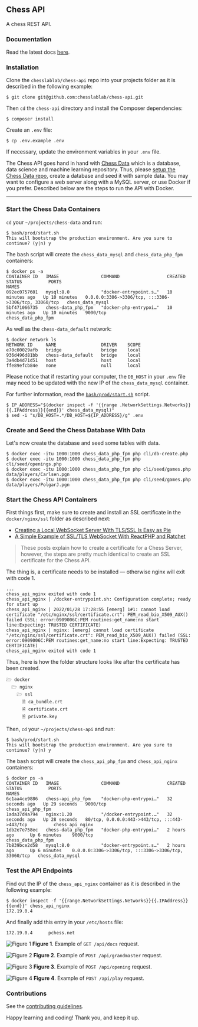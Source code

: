 ## Chess API

A chess REST API.

### Documentation

Read the latest docs [here](https://app.swaggerhub.com/apis-docs/chesslablab/chess-rest_api/1.0.0).

### Installation

Clone the `chesslablab/chess-api` repo into your projects folder as it is described in the following example:

    $ git clone git@github.com:chesslablab/chess-api.git

Then `cd` the `chess-api` directory and install the Composer dependencies:

    $ composer install

Create an `.env` file:

    $ cp .env.example .env

If necessary, update the environment variables in your `.env` file.

The Chess API goes hand in hand with [Chess Data](https://github.com/chesslablab/chess-data) which is a database, data science and machine learning repository. Thus, please [setup the Chess Data repo](https://github.com/chesslablab/chess-data#setup), create a database and seed it with sample data. You may want to configure a web server along with a MySQL server, or use Docker if you prefer. Described below are the steps to run the API with Docker.

---

### Start the Chess Data Containers

`cd` your `~/projects/chess-data` and run:

```
$ bash/prod/start.sh
This will bootstrap the production environment. Are you sure to continue? (y|n) y
```

The bash script will create the `chess_data_mysql` and `chess_data_php_fpm` containers:

```
$ docker ps -a
CONTAINER ID   IMAGE                COMMAND                  CREATED          STATUS          PORTS                                                  NAMES
092ec0757601   mysql:8.0            "docker-entrypoint.s…"   10 minutes ago   Up 10 minutes   0.0.0.0:3306->3306/tcp, :::3306->3306/tcp, 33060/tcp   chess_data_mysql
5bf471066735   chess-data_php_fpm   "docker-php-entrypoi…"   10 minutes ago   Up 10 minutes   9000/tcp                                               chess_data_php_fpm
```

As well as the `chess-data_default` network:

```
$ docker network ls
NETWORK ID     NAME                 DRIVER    SCOPE
e70c00029afb   bridge               bridge    local
936d496d81bb   chess-data_default   bridge    local
3a4db4d71d51   host                 host      local
ffe89efcb84e   none                 null      local
```

Please notice that if restarting your computer, the `DB_HOST` in your `.env` file may need to be updated with the new IP of the `chess_data_mysql` container.

For further information, read the [`bash/prod/start.sh`](https://github.com/chesslablab/chess-data/blob/master/bash/prod/start.sh) script.

```
$ IP_ADDRESS="$(docker inspect -f '{{range .NetworkSettings.Networks}}{{.IPAddress}}{{end}}' chess_data_mysql)"
$ sed -i "s/DB_HOST=.*/DB_HOST=${IP_ADDRESS}/g" .env
```

### Create and Seed the Chess Database With Data

Let's now create the database and seed some tables with data.

```
$ docker exec -itu 1000:1000 chess_data_php_fpm php cli/db-create.php
$ docker exec -itu 1000:1000 chess_data_php_fpm php cli/seed/openings.php
$ docker exec -itu 1000:1000 chess_data_php_fpm php cli/seed/games.php data/players/Carlsen.pgn
$ docker exec -itu 1000:1000 chess_data_php_fpm php cli/seed/games.php data/players/PolgarJ.pgn
```

### Start the Chess API Containers

First things first, make sure to create and install an SSL certificate in the `docker/nginx/ssl` folder as described next:

- [Creating a Local WebSocket Server With TLS/SSL Is Easy as Pie](https://medium.com/geekculture/creating-a-local-websocket-server-with-tls-ssl-is-easy-as-pie-de1a2ef058e0)
- [A Simple Example of SSL/TLS WebSocket With ReactPHP and Ratchet](https://medium.com/geekculture/a-simple-example-of-ssl-tls-websocket-with-reactphp-and-ratchet-e03be973f521)

> These posts explain how to create a certificate for a Chess Server, however, the steps are pretty much identical to create an SSL certificate for the Chess API.

The thing is, a certificate needs to be installed — otherwise nginx will exit with code 1.

```
...
chess_api_nginx exited with code 1
chess_api_nginx | /docker-entrypoint.sh: Configuration complete; ready for start up
chess_api_nginx | 2022/01/28 17:28:55 [emerg] 1#1: cannot load certificate "/etc/nginx/ssl/certificate.crt": PEM_read_bio_X509_AUX() failed (SSL: error:0909006C:PEM routines:get_name:no start line:Expecting: TRUSTED CERTIFICATE)
chess_api_nginx | nginx: [emerg] cannot load certificate "/etc/nginx/ssl/certificate.crt": PEM_read_bio_X509_AUX() failed (SSL: error:0909006C:PEM routines:get_name:no start line:Expecting: TRUSTED CERTIFICATE)
chess_api_nginx exited with code 1
```

Thus, here is how the folder structure looks like after the certificate has been created.

```
🗁 docker
  🗁 nginx
    🗁 ssl
      🗎 ca_bundle.crt
      🗎 certificate.crt
      🗎 private.key
```

Then, `cd` your `~/projects/chess-api` and run:

```
$ bash/prod/start.sh
This will bootstrap the production environment. Are you sure to continue? (y|n) y
```

The bash script will create the `chess_api_php_fpm` and `chess_api_nginx` containers:

```
$ docker ps -a
CONTAINER ID   IMAGE                COMMAND                  CREATED          STATUS          PORTS                                                  NAMES
6c1aa4ce9886   chess-api_php_fpm    "docker-php-entrypoi…"   32 seconds ago   Up 29 seconds   9000/tcp                                               chess_api_php_fpm
1ada37d4a794   nginx:1.20           "/docker-entrypoint.…"   32 seconds ago   Up 28 seconds   80/tcp, 0.0.0.0:443->443/tcp, :::443->443/tcp          chess_api_nginx
1db2e7e758ec   chess-data_php_fpm   "docker-php-entrypoi…"   2 hours ago      Up 6 minutes    9000/tcp                                               chess_data_php_fpm
7b839bce2d58   mysql:8.0            "docker-entrypoint.s…"   2 hours ago      Up 6 minutes    0.0.0.0:3306->3306/tcp, :::3306->3306/tcp, 33060/tcp   chess_data_mysql
```

### Test the API Endpoints

Find out the IP of the `chess_api_nginx` container as it is described in the following example:

```
$ docker inspect -f '{{range.NetworkSettings.Networks}}{{.IPAddress}}{{end}}' chess_api_nginx
172.19.0.4
```

And finally add this entry in your `/etc/hosts` file:

```
172.19.0.4      pchess.net
```
![Figure 1](/docs/figure-01.png)
**Figure 1**. Example of `GET /api/docs` request.

![Figure 2](/docs/figure-02.png)
**Figure 2**. Example of `POST /api/grandmaster` request.

![Figure 3](/docs/figure-03.png)
**Figure 3**. Example of `POST /api/opening` request.

![Figure 4](/docs/figure-04.png)
**Figure 4**. Example of `POST /api/play` request.

### Contributions

See the [contributing guidelines](https://github.com/chesslablab/chess-api/blob/main/CONTRIBUTING.md).

Happy learning and coding! Thank you, and keep it up.
